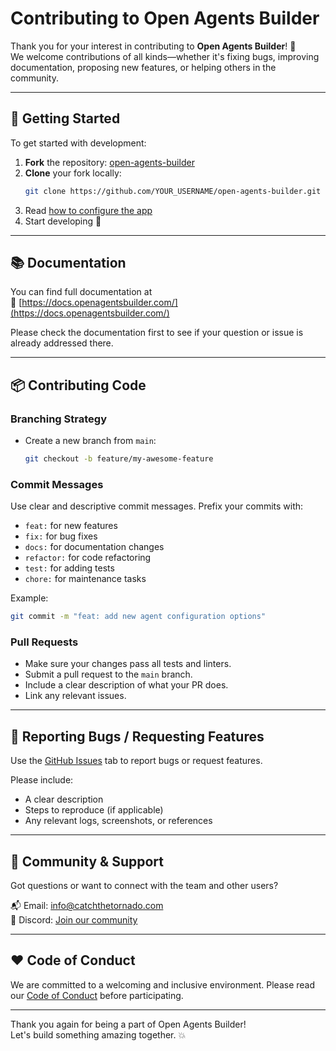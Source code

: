 # Contributing to Open Agents Builder

Thank you for your interest in contributing to **Open Agents Builder**! 🎉  
We welcome contributions of all kinds—whether it's fixing bugs, improving documentation, proposing new features, or helping others in the community.

---

## 🧰 Getting Started

To get started with development:

1. **Fork** the repository: [open-agents-builder](https://github.com/CatchTheTornado/open-agents-builder)
2. **Clone** your fork locally:
   ```bash
   git clone https://github.com/YOUR_USERNAME/open-agents-builder.git
   ```
3. Read [how to configure the app](https://docs.openagentsbuilder.com/guides/1-getting-started/)
5. Start developing 🚀

---

## 📚 Documentation

You can find full documentation at  
🔗 [https://docs.openagentsbuilder.com/](https://docs.openagentsbuilder.com/)

Please check the documentation first to see if your question or issue is already addressed there.

---

## 📦 Contributing Code

### Branching Strategy

- Create a new branch from `main`:
  ```bash
  git checkout -b feature/my-awesome-feature
  ```

### Commit Messages

Use clear and descriptive commit messages. Prefix your commits with:

- `feat:` for new features
- `fix:` for bug fixes
- `docs:` for documentation changes
- `refactor:` for code refactoring
- `test:` for adding tests
- `chore:` for maintenance tasks

Example:
```bash
git commit -m "feat: add new agent configuration options"
```

### Pull Requests

- Make sure your changes pass all tests and linters.
- Submit a pull request to the `main` branch.
- Include a clear description of what your PR does.
- Link any relevant issues.

---

## 🐞 Reporting Bugs / Requesting Features

Use the [GitHub Issues](https://github.com/CatchTheTornado/open-agents-builder/issues) tab to report bugs or request features.

Please include:

- A clear description
- Steps to reproduce (if applicable)
- Any relevant logs, screenshots, or references

---

## 💬 Community & Support

Got questions or want to connect with the team and other users?

📬 Email: [info@catchthetornado.com](mailto:info@catchthetornado.com)  
💬 Discord: [Join our community](https://discord.gg/xUgwAHvTSq)

---

## ❤️ Code of Conduct

We are committed to a welcoming and inclusive environment. Please read our [Code of Conduct](CODE_OF_CONDUCT.md) before participating.

---

Thank you again for being a part of Open Agents Builder!  
Let's build something amazing together. 💥
